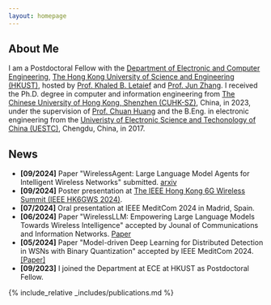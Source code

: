 ```yaml
---
layout: homepage
---
```


## About Me

I am a Postdoctoral Fellow with the [Department of Electronic and Computer Engineering](https://ece.hkust.edu.hk/), [The Hong Kong University of Science and Engineering (HKUST)](https://www.hkust.edu.hk/), hosted by [Prof. Khaled B. Letaief](https://scholar.google.com/citations?user=6WLhtHgAAAAJ) and [Prof. Jun Zhang](https://eejzhang.people.ust.hk/). I received the Ph.D. degree in computer and information engineering from [The Chinese University of Hong Kong, Shenzhen (CUHK-SZ)](https://www.cuhk.edu.cn/), China, in 2023, under the supervision of [Prof. Chuan Huang](https://myweb.cuhk.edu.cn/huangchuan) and the B.Eng. in electronic engineering from the [Univeristy of Electronic Science and Techonology of China (UESTC)](https://www.uestc.edu.cn/), Chengdu, China, in 2017.

## News

- **[09/2024]** Paper "WirelessAgent: Large Language Model Agents for Intelligent Wireless Networks" submitted. [arxiv](https://arxiv.org/abs/2409.07964)
- **[09/2024]** Poster presentation at [The IEEE Hong Kong 6G Wireless Summit (IEEE HK6GWS 2024)](https://hk6gws2024.ieee-hk6gws.org/).
- **[07/2024]** Oral presentation at IEEE MeditCom 2024 in Madrid, Spain.
- **[06/2024]** Paper "WirelessLLM: Empowering Large Language Models Towards Wireless Intelligence" accepted by Jounal of Communications and Information Networks. [Paper](https://ieeexplore.ieee.org/document/10582827)
- **[05/2024]** Paper "Model-driven Deep Learning for Distributed Detection in WSNs with Binary Quantization" accepted by IEEE MeditCom 2024. [\[Paper\]](https://ieeexplore.ieee.org/abstract/document/10621336)
- **[09/2023]** I joined the Department at ECE at HKUST as Postdoctoral Fellow.


{% include_relative _includes/publications.md %}